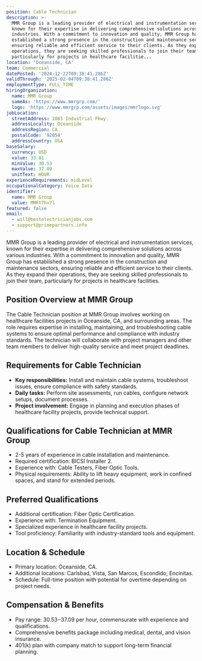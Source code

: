```yaml
---
position: Cable Technician
description: >-
  MMR Group is a leading provider of electrical and instrumentation services,
  known for their expertise in delivering comprehensive solutions across various
  industries. With a commitment to innovation and quality, MMR Group has
  established a strong presence in the construction and maintenance sectors,
  ensuring reliable and efficient service to their clients. As they expand their
  operations, they are seeking skilled professionals to join their team,
  particularly for projects in healthcare facilitie...
location: 'Oceanside, CA'
team: Commercial
datePosted: '2024-12-22T09:38:41.286Z'
validThrough: '2025-02-04T09:38:41.286Z'
employmentType: FULL_TIME
hiringOrganization:
  name: MMR Group
  sameAs: 'https://www.mmrgrp.com/'
  logo: 'https://www.mmrgrp.com/assets/images/mmrlogo.svg'
jobLocation:
  streetAddress: 1083 Industrial Pkwy.
  addressLocality: Oceanside
  addressRegion: CA
  postalCode: '92054'
  addressCountry: USA
baseSalary:
  currency: USD
  value: 33.81
  minValue: 30.53
  maxValue: 37.09
  unitText: HOUR
experienceRequirements: midLevel
occupationalCategory: Voice Data
identifier:
  name: MMR Group
  value: MMRt7hx7l
featured: false
email:
  - will@bestelectricianjobs.com
  - support@primepartners.info
---
```




MMR Group is a leading provider of electrical and instrumentation services, known for their expertise in delivering comprehensive solutions across various industries. With a commitment to innovation and quality, MMR Group has established a strong presence in the construction and maintenance sectors, ensuring reliable and efficient service to their clients. As they expand their operations, they are seeking skilled professionals to join their team, particularly for projects in healthcare facilities.

## Position Overview at MMR Group

The Cable Technician position at MMR Group involves working on healthcare facilities projects in Oceanside, CA, and surrounding areas. The role requires expertise in installing, maintaining, and troubleshooting cable systems to ensure optimal performance and compliance with industry standards. The technician will collaborate with project managers and other team members to deliver high-quality service and meet project deadlines.

## Requirements for Cable Technician

- **Key responsibilities:** Install and maintain cable systems, troubleshoot issues, ensure compliance with safety standards.
- **Daily tasks:** Perform site assessments, run cables, configure network setups, document processes.
- **Project involvement:** Engage in planning and execution phases of healthcare facility projects, provide technical support.

## Qualifications for Cable Technician at MMR Group

- 2-5 years of experience in cable installation and maintenance.
- Required certification: BICSI Installer 2.
- Experience with: Cable Testers, Fiber Optic Tools.
- Physical requirements: Ability to lift heavy equipment, work in confined spaces, and stand for extended periods.

## Preferred Qualifications

- Additional certification: Fiber Optic Certification.
- Experience with: Termination Equipment.
- Specialized experience in healthcare facility projects.
- Tool proficiency: Familiarity with industry-standard tools and equipment.

## Location & Schedule

- Primary location: Oceanside, CA.
- Additional locations: Carlsbad, Vista, San Marcos, Escondido, Encinitas.
- Schedule: Full-time position with potential for overtime depending on project needs.

## Compensation & Benefits

- Pay range: $30.53-$37.09 per hour, commensurate with experience and qualifications.
- Comprehensive benefits package including medical, dental, and vision insurance.
- 401(k) plan with company match to support long-term financial planning.
